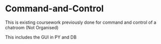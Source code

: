 # Command-and-Control

This is existing coursework previously done for command and control of a chatroom (Not Organised)


This includes the GUI in PY and DB
